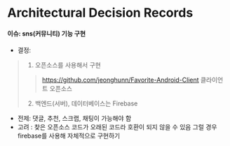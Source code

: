 # Architectural Decision Records


#### 이슈: sns(커뮤니티) 기능 구현

* 결정:  
> 1. 오픈소스를 사용해서 구현  
> > <https://github.com/jeonghunn/Favorite-Android-Client> 클라이언트 오픈소스 
> 2. 백엔드(서버), 데이터베이스는 Firebase


* 전제: 댓글, 추천, 스크랩, 채팅이 가능해야 함 
* 고려 : 찾은 오픈소스 코드가 오래된 코드라 호환이 되지 않을 수 있음 그럴 경우 firebase를 사용해 자체적으로 구현하기
